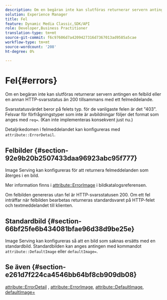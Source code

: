 ```yaml
---
description: Om en begäran inte kan slutföras returnerar servern antingen en felbild eller en annan HTTP-svarsstatus än 200 tillsammans med ett felmeddelande.
solution: Experience Manager
title: Fel
feature: Dynamic Media Classic,SDK/API
role: Developer,Business Practitioner
translation-type: tm+mt
source-git-commit: f6c97606d7a4209427316d7367013ad9585a5cae
workflow-type: tm+mt
source-wordcount: '208'
ht-degree: 0%

---
```



# Fel{#errors}

Om en begäran inte kan slutföras returnerar servern antingen en felbild eller en annan HTTP-svarsstatus än 200 tillsammans med ett felmeddelande.

Svarsstatusvärdet beror på felets typ. för de vanligaste felen är det &quot;403&quot;. Felsvar för förfrågningstyper som inte är avbildningar följer det format som anges med `req=`. (Kan inte implementeras konsekvent just nu.)

Detaljrikedomen i felmeddelandet kan konfigureras med `attribute::ErrorDetail`.

## Felbilder {#section-92e9b20b2507433daa96923abc95f777}

Image Serving kan konfigureras för att returnera felmeddelanden som återges i en bild.

Mer information finns i [attribute::ErrorImage](../../../../../is-api/image-catalog/image-serving-api-ref/c-image-catalog-reference/c-attributes-reference/r-errorimage.md#reference-c494d5d8b2584fe3800f35baabd0292c) i bildkatalogsreferensen.

Om felbilden genereras utan fel är HTTP-svarsstatusen 200. Om ett fel inträffar när felbilden bearbetas returneras standardsvaret på HTTP-felet och textmeddelandet till klienten.

## Standardbild {#section-66bf25fe6b434081bfae96d38d9be25e}

Image Serving kan konfigureras så att en bild som saknas ersätts med en standardbild. Standardbilden kan anges antingen med kommandot `attribute::DefaultImage` eller `defaultImage=`.

## Se även {#section-e261d7f224ca4546bb64bf8cb909db08}

[attribute::ErrorDetail](../../../../../is-api/image-catalog/image-serving-api-ref/c-image-catalog-reference/c-attributes-reference/r-errordetail.md#reference-4987c8cddcba4c88960170e49cafc561) ,  [attribute::ErrorImage](../../../../../is-api/image-catalog/image-serving-api-ref/c-image-catalog-reference/c-attributes-reference/r-errorimage.md#reference-c494d5d8b2584fe3800f35baabd0292c),  [attribute::DefaultImage](../../../../../is-api/image-catalog/image-serving-api-ref/c-image-catalog-reference/c-attributes-reference/r-is-cat-defaultimage.md#reference-8e9900e129f54ed68462a3c2fc3bc433),  [defaultImage=](../../../../../is-api/http-ref/image-serving-api-ref/c-http-protocol-reference/c-command-reference/r-is-http-defaultimage.md#reference-209aa6ce830f490483412eb26af67fd2)
